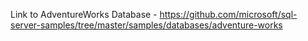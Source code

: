 Link to AdventureWorks Database - https://github.com/microsoft/sql-server-samples/tree/master/samples/databases/adventure-works
